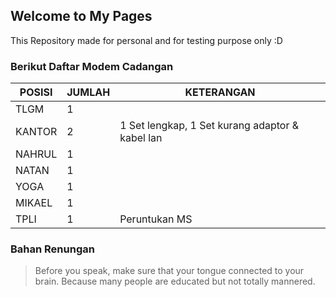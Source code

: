 ## Welcome to My Pages

This Repository made for personal and for testing purpose only :D


### Berikut Daftar Modem Cadangan

| POSISI | JUMLAH | KETERANGAN |
| -- | -- | -- |
| TLGM | 1 |  |
| KANTOR | 2 | 1 Set lengkap, 1 Set kurang adaptor & kabel lan |
| NAHRUL | 1 | |
| NATAN | 1 | |
| YOGA | 1 | |
| MIKAEL | 1 | |
| TPLI | 1 | Peruntukan MS |


### Bahan Renungan

> Before you speak, make sure that your tongue connected to your brain. Because many people are educated but not totally mannered.
